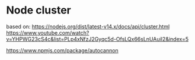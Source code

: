 # Node cluster

based on:
https://nodejs.org/dist/latest-v14.x/docs/api/cluster.html
https://www.youtube.com/watch?v=YHPWG23cS4c&list=PLp4xNfzJ2Gyqc5d-OfsLQx66sLnUAuiI2&index=5

https://www.npmjs.com/package/autocannon
